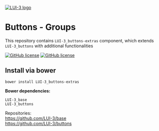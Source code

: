 [![LUI-3 logo](http://content.github.lui-3.cz/LUI-3_logo-small.png)](//lui-3.cz/)
# Buttons - Groups
This repository contains `LUI-3_buttons-extras` component, which extends `LUI-3_buttons` with additional functionalities


[![GitHub license](http://content.github.lui-3.cz/repo-design/button_docs.jpg)](//lui-3.cz/docs/component/buttons-extras/)
[![GitHub license](http://content.github.lui-3.cz/repo-design/button_releases.jpg)](//github.com/LUI-3/buttons-extras/releases/latest)

## Install via bower
```bower
bower install LUI-3_buttons-extras
```
**Bower dependencies:**

```
LUI-3_base
LUI-3_buttons
```
Repositories:  
https://github.com/LUI-3/base  
https://github.com/LUI-3/buttons
